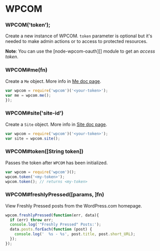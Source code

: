 
# WPCOM

### WPCOM('token');

Create a new instance of WPCOM. `token` parameter is optional but it's needed to
make admin actions or to access to protected resources.

**Note**: You can use the [node-wpcom-oauth][] module to get an _access token_.

### WPCOM#me(fn)

Create a `Me` object. More info in [Me doc page](./docs/me.md).

```js
var wpcom = require('wpcom')('<your-token>');
var me = wpcom.me();
});
```

### WPCOM#site('site-id')

Create a `Site` object. More info in [Site doc page](./docs/site.md).

```js
var wpcom = require('wpcom')('<your-token>');
var site = wpcom.site();
```

### WPCOM#token([String token])

Passes the token after `WPCOM` has been initialized.

```js
var wpcom = require('wpcom')();
wpcom.token('<my-token>');
wpcom.token(); // returns <my-token>
```

### WPCOM#freshlyPressed([params, ]fn)

View Freshly Pressed posts from the WordPress.com homepage.

```js
wpcom.freshlyPressed(function(err, data){
  if (err) throw err;
  console.log('"Freshly Pressed" Posts:');
  data.posts.forEach(function (post) {
    console.log('  %s - %s', post.title, post.short_URL);
  });
});
```
